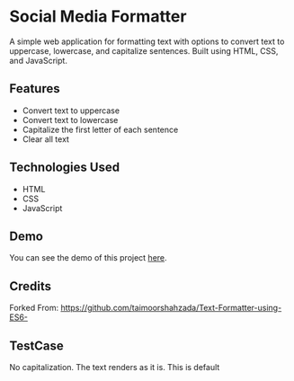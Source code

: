 # Social Media Formatter

A simple web application for formatting text with options to convert text to uppercase, lowercase, and capitalize sentences. Built using HTML, CSS, and JavaScript.

## Features

- Convert text to uppercase
- Convert text to lowercase
- Capitalize the first letter of each sentence
- Clear all text

## Technologies Used

- HTML
- CSS
- JavaScript

## Demo

You can see the demo of this project [here](link-to-demo).

## Credits

Forked From:
   https://github.com/taimoorshahzada/Text-Formatter-using-ES6-

## TestCase

No capitalization. The text renders as it is. This is default
   